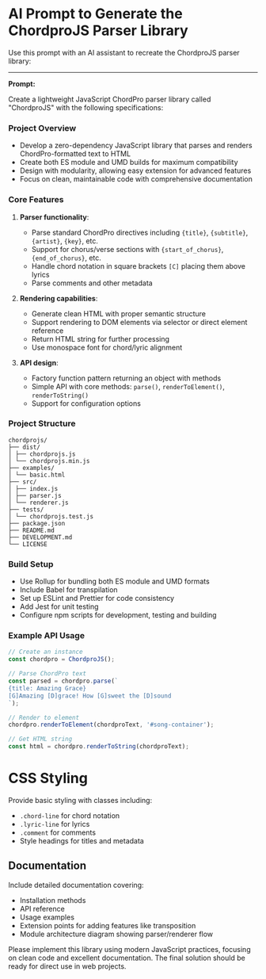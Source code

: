 # AI Prompt to Generate the ChordproJS Parser Library

Use this prompt with an AI assistant to recreate the ChordproJS parser library:

---

**Prompt:**

Create a lightweight JavaScript ChordPro parser library called "ChordproJS" with the following specifications:

### Project Overview

- Develop a zero-dependency JavaScript library that parses and renders ChordPro-formatted text to HTML
- Create both ES module and UMD builds for maximum compatibility
- Design with modularity, allowing easy extension for advanced features
- Focus on clean, maintainable code with comprehensive documentation

### Core Features

1. **Parser functionality**:
   - Parse standard ChordPro directives including `{title}`, `{subtitle}`, `{artist}`, `{key}`, etc.
   - Support for chorus/verse sections with `{start_of_chorus}`, `{end_of_chorus}`, etc.
   - Handle chord notation in square brackets `[C]` placing them above lyrics
   - Parse comments and other metadata

2. **Rendering capabilities**:
   - Generate clean HTML with proper semantic structure
   - Support rendering to DOM elements via selector or direct element reference
   - Return HTML string for further processing
   - Use monospace font for chord/lyric alignment

3. **API design**:
   - Factory function pattern returning an object with methods
   - Simple API with core methods: `parse()`, `renderToElement()`, `renderToString()`
   - Support for configuration options

### Project Structure

```text
chordprojs/
├── dist/ 
│ ├── chordprojs.js
│ └── chordprojs.min.js
├── examples/
│ └── basic.html
├── src/
│ ├── index.js
│ ├── parser.js
│ └── renderer.js
├── tests/
│ └── chordprojs.test.js
├── package.json
├── README.md
├── DEVELOPMENT.md
└── LICENSE
```
### Build Setup

- Use Rollup for bundling both ES module and UMD formats
- Include Babel for transpilation
- Set up ESLint and Prettier for code consistency
- Add Jest for unit testing
- Configure npm scripts for development, testing and building

### Example API Usage

```javascript
// Create an instance
const chordpro = ChordproJS(); 

// Parse ChordPro text
const parsed = chordpro.parse(`
{title: Amazing Grace}
[G]Amazing [D]grace! How [G]sweet the [D]sound
`);

// Render to element
chordpro.renderToElement(chordproText, '#song-container');

// Get HTML string
const html = chordpro.renderToString(chordproText);
```

# CSS Styling

Provide basic styling with classes including:


* `.chord-line` for chord notation
* `.lyric-line` for lyrics
* `.comment` for comments
* Style headings for titles and metadata

## Documentation

Include detailed documentation covering:

* Installation methods
* API reference
* Usage examples
* Extension points for adding features like transposition
* Module architecture diagram showing parser/renderer flow

Please implement this library using modern JavaScript practices, focusing on clean code and excellent documentation. The final solution should be ready for direct use in web projects.

